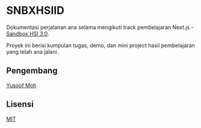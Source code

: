 # SNBXHSIID

Dokumentasi perjalanan ana selama mengikuti track pembelajaran Next.js - [Sandbox HSI 3.0](https://sandbox.hsi.id).

Proyek ini berisi kumpulan tugas, demo, dan mini project hasil pembelajaran yang telah ana jalani.

## Pengembang

[Yusoof Moh](https://yusoofsh.id)

## Lisensi

[MIT](https://choosealicense.com/licenses/mit)
